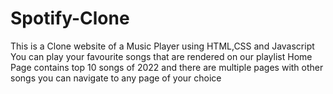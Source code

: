 # Spotify-Clone
This is a Clone website of a Music Player using HTML,CSS and Javascript
You can play your favourite songs that are rendered on our playlist
Home Page contains top 10 songs of 2022 and there are multiple pages with other songs
you can navigate to any page of your choice
